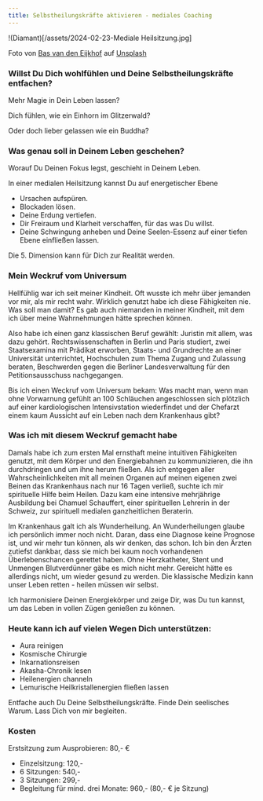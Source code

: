 ```yaml
---
title: Selbstheilungskräfte aktivieren - mediales Coaching
---
```

!(Diamant)[/assets/2024-02-23-Mediale Heilsitzung.jpg]

Foto von <a href="https://unsplash.com/de/@basvde?utm_content=creditCopyText&utm_medium=referral&utm_source=unsplash">Bas van den Eijkhof</a> auf <a href="https://unsplash.com/de/fotos/ein-diamant-der-auf-einem-steinhaufen-sitzt-ypk__5RJOBM?utm_content=creditCopyText&utm_medium=referral&utm_source=unsplash">Unsplash</a>
  

### Willst Du Dich wohlfühlen und Deine Selbstheilungskräfte entfachen? 
Mehr Magie in Dein Leben lassen? 

Dich fühlen, wie ein Einhorn im Glitzerwald? 

Oder doch lieber gelassen wie ein Buddha? 

### Was genau soll in Deinem Leben geschehen?
Worauf Du Deinen Fokus legst, geschieht in Deinem Leben. 

In einer medialen Heilsitzung kannst Du auf energetischer Ebene
- Ursachen aufspüren.
- Blockaden lösen.
- Deine Erdung vertiefen.
- Dir Freiraum und Klarheit verschaffen, für das was Du willst.
- Deine Schwingung anheben und Deine Seelen-Essenz auf einer tiefen Ebene einfließen lassen.

Die 5. Dimension kann für Dich zur Realität werden. 

### Mein Weckruf vom Universum
Hellfühlig war ich seit meiner Kindheit. Oft wusste ich mehr über jemanden vor mir, als mir recht wahr. Wirklich genutzt habe ich diese Fähigkeiten nie. Was soll man damit? Es gab auch niemanden in meiner Kindheit, mit dem ich über meine Wahrnehmungen hätte sprechen können. 

Also habe ich einen ganz klassischen Beruf gewählt: Juristin mit allem, was dazu gehört. Rechtswissenschaften in Berlin und Paris studiert, zwei Staatsexamina mit Prädikat erworben, Staats- und Grundrechte an einer Universität unterrichtet, Hochschulen zum Thema Zugang und Zulassung beraten, Beschwerden gegen die Berliner Landesverwaltung für den Petitionsausschuss nachgegangen.  

Bis ich einen Weckruf vom Universum bekam: Was macht man, wenn man ohne Vorwarnung gefühlt an 100 Schläuchen angeschlossen sich plötzlich auf einer kardiologischen Intensivstation wiederfindet und der Chefarzt einem kaum Aussicht auf ein Leben nach dem Krankenhaus gibt? 

### Was ich mit diesem Weckruf gemacht habe
Damals habe ich zum ersten Mal ernsthaft meine intuitiven Fähigkeiten genutzt, mit dem Körper und den Energiebahnen zu kommunizieren, die ihn durchdringen und um ihne herum fließen. Als ich entgegen aller Wahrscheinlichkeiten mit all meinen Organen auf meinen eigenen zwei Beinen das Krankenhaus nach nur 16 Tagen verließ, suchte ich mir spirituelle Hilfe beim Heilen. 
Dazu kam eine intensive mehrjährige Ausbildung bei Chamuel Schauffert, einer spirituellen Lehrerin in der Schweiz, zur spirituell medialen ganzheitlichen Beraterin.

Im Krankenhaus galt ich als Wunderheilung. An Wunderheilungen glaube ich persönlich immer noch nicht. Daran, dass eine Diagnose keine Prognose ist, und wir mehr tun können, als wir denken, das schon. Ich bin den Ärzten zutiefst dankbar, dass sie mich bei kaum noch vorhandenen Überlebenschancen gerettet haben. Ohne Herzkatheter, Stent und Unmengen Blutverdünner gäbe es mich nicht mehr. Gereicht hätte es allerdings nicht, um wieder gesund zu werden. Die klassische Medizin kann unser Leben retten - heilen müssen wir selbst. 

Ich harmonisiere Deinen Energiekörper und zeige Dir, was Du tun kannst, um das Leben in vollen Zügen genießen zu können.  

### Heute kann ich auf vielen Wegen Dich unterstützen: 
- Aura reinigen
- Kosmische Chirurgie
- Inkarnationsreisen
- Akasha-Chronik lesen
- Heilenergien channeln
- Lemurische Heilkristallenergien fließen lassen

Entfache auch Du Deine Selbstheilungskräfte. Finde Dein seelisches Warum. Lass Dich von mir begleiten. 

### Kosten
Erstsitzung zum Ausprobieren: 80,- €
- Einzelsitzung: 120,-
- 6 Sitzungen: 540,-
- 3 Sitzungen: 299,-
- Begleitung für mind. drei Monate: 960,- (80,- € je Sitzung) 


